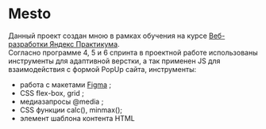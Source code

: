# Mesto

Данный проект создан мною в рамках обучения на курсе [Веб-разработки Яндекс Практикума](https://practicum.yandex.ru/web/).\
Согласно программе 4, 5 и 6 спринта в проектной работе использованы инструменты для адаптивной верстки, а так применен JS для взаимодействия с формой PopUp сайта, инструменты:
* работа с макетами [Figma](https://www.figma.com) ;
* CSS flex-box, grid ;
* медиазапросы @media ;
* CSS функции calc(), minmax();
* элемент шаблона контента HTML <template>;
* JS variables, function;
* JS array и методы работы с массивами forEach;
* <form> и валидация форм средствами HTML и JS;
Проект оформлен согласно файловой структуре [БЭМ Nested](https://ru.bem.info/methodology/).\
В рамках 9 спринта сайт работает с сервером, создан класс-конструктор Api для формирования запросов к серверу, а так же произведен рефакторинг кода в других классах.
Вы можете посмотреть что получилось https://tanyasimonova.github.io/mesto/
